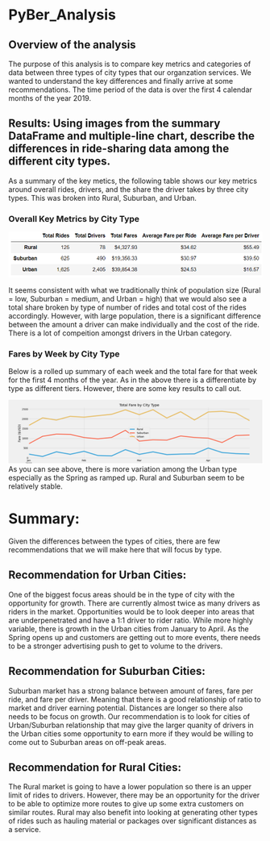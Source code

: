 # PyBer_Analysis
## Overview of the analysis
The purpose of this analysis is to compare key metrics and categories of data between three types of city types that our organzation services. We wanted to understand the key differences and finally arrive at some recommendations. The time period of the data is over the first 4 calendar months of the year 2019.
## Results: Using images from the summary DataFrame and multiple-line chart, describe the differences in ride-sharing data among the different city types.
As a summary of the key metics, the following table shows our key metrics around overall rides, drivers, and the share the driver takes by three city types. This was broken into Rural, Suburban, and Urban.
### Overall Key Metrics by City Type
![](https://github.com/NortonAAA/Pyber_Analysis/blob/main/analysis/pyber_summary_DF.png)

It seems consistent with what we traditionally think of population size (Rural = low, Suburban = medium, and Urban = high) that we would also see a total share broken by type of number of rides and total cost of the rides accordingly. However, with large population, there is a significant difference between the amount a driver can make individually and the cost of the ride. There is a lot of compeition amongst drivers in the Urban category. 
### Fares by Week by City Type
Below is a rolled up summary of each week and the total fare for that week for the first 4 months of the year. As in the above there is a differentiate by type as different tiers. However, there are some key results to call out.

![](https://github.com/NortonAAA/Pyber_Analysis/blob/main/analysis/Pyber_fare_summary.png)
As you can see above, there is more variation among the Urban type especially as the Spring as ramped up. Rural and Suburban seem to be relatively stable.

# Summary:
Given the differences between the types of cities, there are few recommendations that we will make here that will focus by type.
## Recommendation for Urban Cities:
One of the biggest focus areas should be in the type of city with the opportunity for growth. There are currently almost twice as many drivers as riders in the market. Opportunities would be to look deeper into areas that are underpenetrated and have a 1:1 driver to rider ratio. While more highly variable, there is growth in the Urban cities from January to April. As the Spring opens up and customers are getting out to more events, there needs to be a stronger advertising push to get to volume to the drivers.
## Recommendation for Suburban Cities:
Suburban market has a strong balance between amount of fares, fare per ride, and fare per driver. Meaning that there is a good relationship of ratio to market and driver earning potential. Distances are longer so there also needs to be focus on growth. Our recommendation is to look for cities of Urban/Suburban relationship that may give the larger quanity of drivers in the Urban cities some opportunity to earn more if they would be willing to come out to Suburban areas on off-peak areas.
## Recommendation for Rural Cities:
The Rural market is going to have a lower population so there is an upper limit of rides to drivers. However, there may be an opportunity for the driver to be able to optimize more routes to give up some extra customers on similar routes. Rural may also benefit into looking at generating other types of rides such as hauling material or packages over significant distances as a service.
